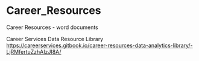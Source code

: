 # Career_Resources
Career Resources - word documents

Career Services Data Resource Library
https://careerservices.gitbook.io/career-resources-data-analytics-library/-LjRMfertuZzhAIzJI8A/
